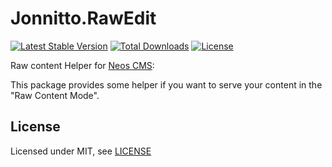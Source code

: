 Jonnitto.RawEdit
================

[![Latest Stable Version](https://poser.pugx.org/jonnitto/iframe/v/stable)](https://packagist.org/packages/jonnitto/rawedit)
[![Total Downloads](https://poser.pugx.org/jonnitto/rawedit/downloads)](https://packagist.org/packages/jonnitto/rawedit)
[![License](https://poser.pugx.org/jonnitto/rawedit/license)](https://packagist.org/packages/jonnitto/rawedit)

Raw content Helper for [Neos CMS](https://www.neos.io):

This package provides some helper if you want to serve your content in the "Raw Content Mode".


License
-------

Licensed under MIT, see [LICENSE](LICENSE)
